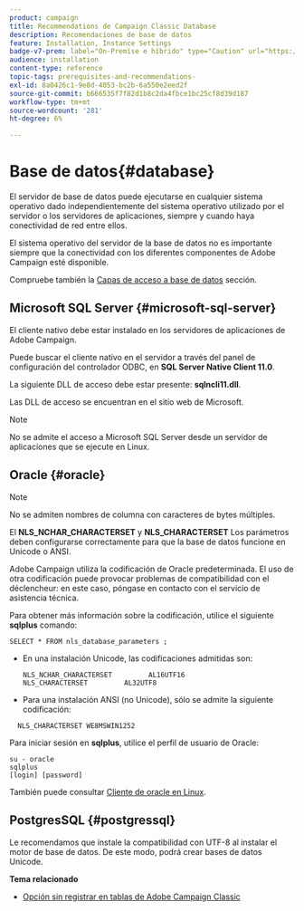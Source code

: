 ```yaml
---
product: campaign
title: Recommendations de Campaign Classic Database
description: Recomendaciones de base de datos
feature: Installation, Instance Settings
badge-v7-prem: label="On-Premise e híbrido" type="Caution" url="https://experienceleague.adobe.com/docs/campaign-classic/using/installing-campaign-classic/architecture-and-hosting-models/hosting-models-lp/hosting-models.html?lang=es" tooltip="Se aplica solo a implementaciones On-premise e híbridas"
audience: installation
content-type: reference
topic-tags: prerequisites-and-recommendations-
exl-id: 8a0426c1-9e8d-4053-bc2b-6a550e2eed2f
source-git-commit: b666535f7f82d1b8c2da4fbce1bc25cf8d39d187
workflow-type: tm+mt
source-wordcount: '281'
ht-degree: 6%

---
```


# Base de datos{#database}



El servidor de base de datos puede ejecutarse en cualquier sistema operativo dado independientemente del sistema operativo utilizado por el servidor o los servidores de aplicaciones, siempre y cuando haya conectividad de red entre ellos.

El sistema operativo del servidor de la base de datos no es importante siempre que la conectividad con los diferentes componentes de Adobe Campaign esté disponible.

Compruebe también la [Capas de acceso a base de datos](../../installation/using/prerequisites-of-campaign-installation-in-linux.md#database-access-layers) sección.

## Microsoft SQL Server {#microsoft-sql-server}

El cliente nativo debe estar instalado en los servidores de aplicaciones de Adobe Campaign.

Puede buscar el cliente nativo en el servidor a través del panel de configuración del controlador ODBC, en **SQL Server Native Client 11.0**.

La siguiente DLL de acceso debe estar presente: **sqlncli11.dll**.

Las DLL de acceso se encuentran en el sitio web de Microsoft.

>[!NOTE]
>
>No se admite el acceso a Microsoft SQL Server desde un servidor de aplicaciones que se ejecute en Linux.

## Oracle {#oracle}

>[!NOTE]
>
>No se admiten nombres de columna con caracteres de bytes múltiples.

El **NLS_NCHAR_CHARACTERSET** y **NLS_CHARACTERSET** Los parámetros deben configurarse correctamente para que la base de datos funcione en Unicode o ANSI.

Adobe Campaign utiliza la codificación de Oracle predeterminada. El uso de otra codificación puede provocar problemas de compatibilidad con el déclencheur: en este caso, póngase en contacto con el servicio de asistencia técnica.

Para obtener más información sobre la codificación, utilice el siguiente **sqlplus** comando:

```
SELECT * FROM nls_database_parameters ;
```

* En una instalación Unicode, las codificaciones admitidas son:

  ```
  NLS_NCHAR_CHARACTERSET         AL16UTF16
  NLS_CHARACTERSET         AL32UTF8
  ```

* Para una instalación ANSI (no Unicode), sólo se admite la siguiente codificación:

```
  NLS_CHARACTERSET WE8MSWIN1252
```

Para iniciar sesión en **sqlplus**, utilice el perfil de usuario de Oracle:

```
su - oracle 
sqlplus 
[login] [password]
```

También puede consultar [Cliente de oracle en Linux](../../installation/using/installing-packages-with-linux.md#oracle-client-in-linux).

## PostgresSQL {#postgressql}

Le recomendamos que instale la compatibilidad con UTF-8 al instalar el motor de base de datos. De este modo, podrá crear bases de datos Unicode.

**Tema relacionado**

* [Opción sin registrar en tablas de Adobe Campaign Classic](https://helpx.adobe.com/campaign/kb/unlogged-tables-classic.html)
